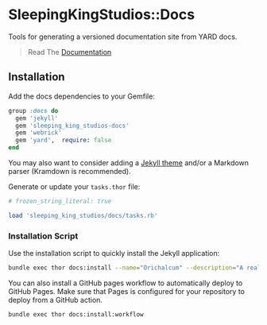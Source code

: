 # SleepingKingStudios::Docs

Tools for generating a versioned documentation site from YARD docs.

<blockquote>
  Read The
  <a href="https://www.sleepingkingstudios.com/sleeping_king_studios-docs" target="_blank">
    Documentation
  </a>
</blockquote>

## Installation

Add the docs dependencies to your Gemfile:

```ruby
group :docs do
  gem 'jekyll'
  gem 'sleeping_king_studios-docs'
  gem 'webrick'
  gem 'yard',  require: false
end
```

You may also want to consider adding a [Jekyll theme](https://jekyllrb.com/docs/themes/#pick-up-a-theme) and/or a Markdown parser (Kramdown is recommended).

Generate or update your `tasks.thor` file:

```ruby
# frozen_string_literal: true

load 'sleeping_king_studios/docs/tasks.rb'
```

### Installation Script

Use the installation script to quickly install the Jekyll application:

```bash
bundle exec thor docs:install --name="Orichalcum" --description="A real gem." --repository="www.example.com"
```

You can also install a GitHub pages workflow to automatically deploy to GitHub Pages. Make sure that Pages is configured for your repository to deploy from a GitHub action.

```bash
bundle exec thor docs:install:workflow
```
